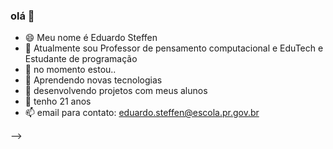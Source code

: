 ### olá 👋

- 😄 Meu nome é Eduardo Steffen
-  💬 Atualmente sou  Professor de pensamento computacional e EduTech e Estudante de programação
- 🔭 no momento estou..
- 🌱 Aprendendo novas tecnologias
- 👯 desenvolvendo projetos com meus alunos
- 🤔 tenho 21 anos
- 📫 email para contato: eduardo.steffen@escola.pr.gov.br

-->
